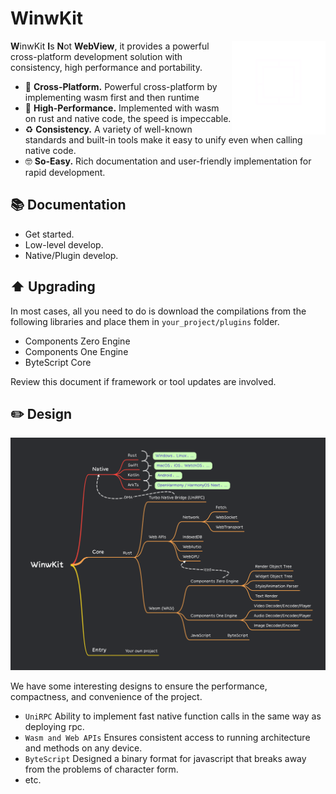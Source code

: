 # WinwKit

<img align="right" width="150px" src="https://raw.githubusercontent.com/metafunc/winwkit/refs/heads/main/docs/assets/images/winwkit.png" />

**W**inwKit **I**s **N**ot **WebView**, it provides a powerful cross-platform development solution with consistency, high performance and portability.

- 🤯 **Cross-Platform.** Powerful cross-platform by implementing wasm first and then runtime
- 🚀 **High-Performance.** Implemented with wasm on rust and native code, the speed is impeccable.
- ♻️ **Consistency.** A variety of well-known standards and built-in tools make it easy to unify even when calling native code.
- 🤓 **So-Easy.** Rich documentation and user-friendly implementation for rapid development.
## 📚 Documentation
- Get started.
- Low-level develop.
- Native/Plugin develop.

## ⬆️ Upgrading
In most cases, all you need to do is download the compilations from the following libraries and place them in `your_project/plugins` folder.

- Components Zero Engine
- Components One Engine
- ByteScript Core

Review this document if framework or tool updates are involved.

## ✏️ Design
![MindMap](https://raw.githubusercontent.com/metafunc/winwkit/refs/heads/main/docs/assets/images/implementation-mindmap.png)

We have some interesting designs to ensure the performance, compactness, and convenience of the project.

- `UniRPC` Ability to implement fast native function calls in the same way as deploying rpc.
- `Wasm and Web APIs` Ensures consistent access to running architecture and methods on any device.
- `ByteScript` Designed a binary format for javascript that breaks away from the problems of character form.
- etc.
